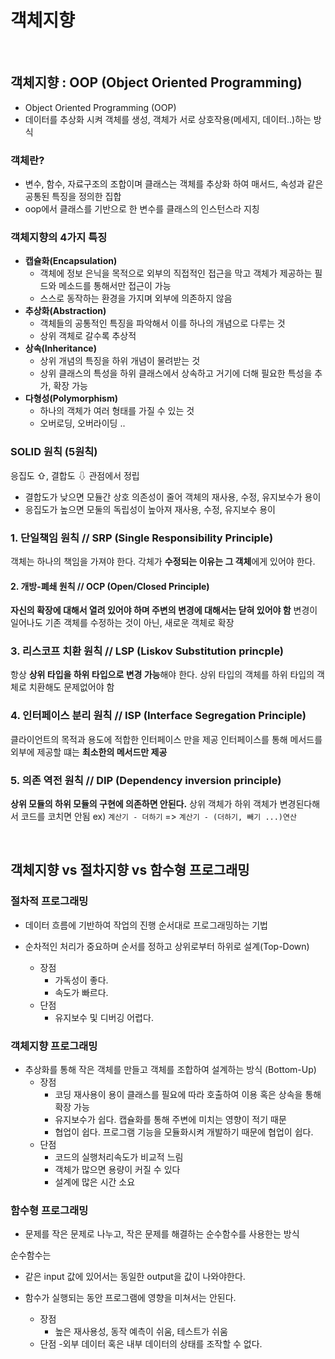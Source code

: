 # 객체지향

<br>

## 객체지향 : OOP (Object Oriented Programming)

- Object Oriented Programming (OOP)
- 데이터를 추상화 시켜 객체를 생성, 객체가 서로 상호작용(메세지, 데이터..)하는 방식

### 객체란?

- 변수, 함수, 자료구조의 조합이며 클래스는 객체를 추상화 하여 매서드, 속성과 같은 공통된 특징을 정의한 집합
- oop에서 클래스를 기반으로 한 변수를 클래스의 인스턴스라 지칭

### 객체지향의 4가지 특징

- **캡슐화(Encapsulation)**
    - 객체에 정보 은닉을 목적으로 외부의 직접적인 접근을 막고 객체가 제공하는 필드와 메소드를 통해서만 접근이 가능
    - 스스로 동작하는 환경을 가지며 외부에 의존하지 않음
- **추상화(Abstraction)**
    - 객체들의 공통적인 특징을 파악해서 이를 하나의 개념으로 다루는 것
    - 상위 객체로 갈수록 추상적
- **상속(Inheritance)**
    - 상위 개념의 특징을 하위 개념이 물려받는 것
    - 상위 클래스의 특성을 하위 클래스에서 상속하고 거기에 더해 필요한 특성을 추가, 확장 가능
- **다형성(Polymorphism)**
    - 하나의 객체가 여러 형태를 가질 수 있는 것
    - 오버로딩, 오버라이딩 .. 

### SOLID 원칙 (5원칙)
응집도 ⇧, 결합도 ⇩ 관점에서 정립

- 결합도가 낮으면 모듈간 상호 의존성이 줄어 객체의 재사용, 수정, 유지보수가 용이
- 응집도가 높으면 모둘의 독립성이 높아져 재사용, 수정, 유지보수 용이

### 1. 단일책임 원칙 // SRP (Single Responsibility Principle)
객체는 하나의 책임을 가져야 한다.
각체가 **수정되는 이유는 그 객체**에게 있어야 한다.

#### 2. 개방-폐쇄 원칙 // OCP (Open/Closed Principle)
**자신의 확장에 대해서 열려 있어야 하며 주변의 변경에 대해서는 닫혀 있어야 함**
변경이 일어나도 기존 객체를 수정하는 것이 아닌, 새로운 객체로 확장

### 3. 리스코프 치환 원칙 // LSP (Liskov Substitution princple)
항상 **상위 타입을 하위 타입으로 변경 가능**해야 한다.
상위 타입의 객체를 하위 타입의 객체로 치환해도 문제없어야 함

### 4. 인터페이스 분리 원칙 // ISP (Interface Segregation Principle)
클라이언트의 목적과 용도에 적합한 인터페이스 만을 제공
인터페이스를 통해 메서드를 외부에 제공할 떄는 **최소한의 메서드만 제공**

### 5. 의존 역전 원칙 // DIP (Dependency inversion principle)
**상위 모듈의 하위 모듈의 구현에 의존하면 안된다.**
상위 객체가 하위 객체가 변경된다해서 코드를 코치면 안됨
ex) `계산기 - 더하기` => `계산기 - (더하기, 빼기 ...)연산`

<br>

## 객체지향 vs 절차지향 vs 함수형 프로그래밍

### 절차적 프로그래밍
- 데이터 흐름에 기반하여 작업의 진행 순서대로 프로그래밍하는 기법
- 순차적인 처리가 중요하며 순서를 정하고 상위로부터 하위로 설계(Top-Down)

    - 장점
        - 가독성이 좋다.
        - 속도가 빠르다.
    - 단점
        - 유지보수 및 디버깅 어렵다.

### 객체지향 프로그래밍
- 추상화를 통해 작은 객체를 만들고 객체를 조합하여 설계하는 방식 (Bottom-Up)
    - 장점
        - 코딩 재사용이 용이
        클래스를 필요에 따라 호출하여 이용 혹은 상속을 통해 확장 가능
        - 유지보수가 쉽다.
        캡슐화를 통해 주변에 미치는 영향이 적기 때문
        - 협업이 쉽다.
        프로그램 기능을 모듈화시켜 개발하기 때문에 협업이 쉽다.
    - 단점
        - 코드의 실행처리속도가 비교적 느림
        - 객체가 많으면 용량이 커질 수 있다
        - 설계에 많은 시간 소요

### 함수형 프로그래밍
- 문제를 작은 문제로 나누고, 작은 문제를 해결하는 순수함수를 사용한는 방식

순수함수는
- 같은 input 값에 있어서는 동일한 output을 값이 나와야한다.
- 함수가 실행되는 동안 프로그램에 영향을 미쳐서는 안된다.

    - 장점
        - 높은 재사용성, 동작 예측이 쉬움, 테스트가 쉬움
    - 단점
        -외부 데이터 혹은 내부 데이터의 상태를 조작할 수 없다.




